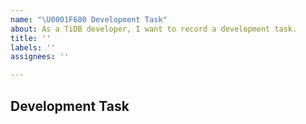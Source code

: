 ```yaml
---
name: "\U0001F680 Development Task"
about: As a TiDB developer, I want to record a development task.
title: ''
labels: ''
assignees: ''

---
```


## Development Task
